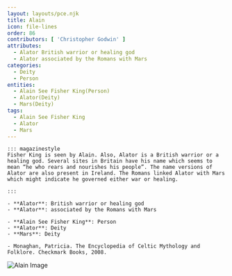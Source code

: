 ```yaml
---
layout: layouts/pce.njk
title: Alain
icon: file-lines
order: 86
contributors: [ 'Christopher Godwin' ]
attributes:
  - Alator British warrior or healing god
  - Alator associated by the Romans with Mars
categories:
  - Deity
  - Person
entities:
  - Alain See Fisher King(Person)
  - Alator(Deity)
  - Mars(Deity)
tags:
  - Alain See Fisher King
  - Alator
  - Mars
---
```

``` tab [group1:Info]
::: magazinestyle
Fisher King is seen by Alain. Also, Alator is a British warrior or a healing god. Several sites in Britain have his name which seems to mean “he who rears and nourishes his people”. The name versions of Alator are also present in Ireland. The Romans linked Alator with Mars which might indicate he governed either war or healing.

:::
```
``` tab [group1:Attributes]
- **Alator**: British warrior or healing god
- **Alator**: associated by the Romans with Mars
```
``` tab [group1:Entities]
- **Alain See Fisher King**: Person
- **Alator**: Deity
- **Mars**: Deity
```
``` tab [group1:Sources]
- Monaghan, Patricia. The Encyclopedia of Celtic Mythology and Folklore. Checkmark Books, 2008.
```
![Alain Image]([None])
